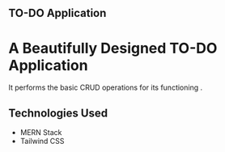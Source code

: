 ## TO-DO Application
# A Beautifully Designed TO-DO Application
It performs the basic CRUD operations for its functioning .
## Technologies Used 
- MERN Stack 
- Tailwind CSS

